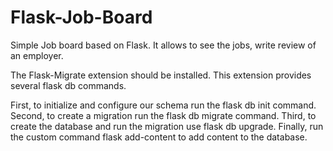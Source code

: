 # Flask-Job-Board

Simple Job board based on Flask.
It allows to see the jobs, write review of an employer.


The Flask-Migrate extension should be installed. This extension provides several flask db commands.

First, to initialize and configure our schema run the flask db init command.
Second, to create a migration run the flask db migrate command.
Third, to create the database and run the migration use flask db upgrade.
Finally, run the custom command flask add-content to add content to the database.